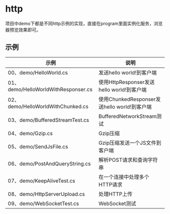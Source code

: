 # http
项目中demo下都是不同http示例的实现，直接在program里面实例化服务，浏览器预览效果即可。
## 示例
|示例|说明|
|--|--|
|00、demo/HelloWorld.cs|发送hello world!到客户端|
|01、demo/HelloWorldWithResponser.cs|使用HttpResponser发送hello world!到客户端|
|02、demo/HelloWorldWithChunked.cs|使用ChunkedResponser发送hello world!到客户端|
|03、demo/BufferedStreamTest.cs|BufferedNetworkStream测试|
|04、demo/Gzip.cs|Gzip压缩|
|05、demo/SendJsFile.cs|Gzip压缩发送一个JS文件到客户端|
|06、demo/PostAndQueryString.cs|解析POST请求和查询字符串|
|07、demo/KeepAliveTest.cs|在一个连接中处理多个HTTP请求|
|08、demo/HttpServerUpload.cs|处理HTTP上传|
|09、demo/WebSocketTest.cs|WebSocket测试|